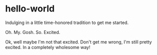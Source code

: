 # hello-world
Indulging in a little time-honored tradition to get me started.

Oh. My. Gosh. So. Excited.

Ok, well maybe I'm not that excited. Don't get me wrong, I'm still pretty excited. In a completely wholesome way!
